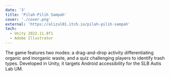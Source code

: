 ```yaml
---
date: '3'
title: 'Pilah-Pilih Sampah'
cover: './cover.png'
external: 'https://alizul01.itch.io/pilah-pilih-sampah'
tech:
  - Unity 2022.11.8f1
  - Adobe Illustrator
---
```


The game features two modes: a drag-and-drop activity differentiating organic and inorganic waste, and a quiz challenging players to identify trash types. Developed in Unity, it targets Android accessibility for the SLB Autis Lab UM.
